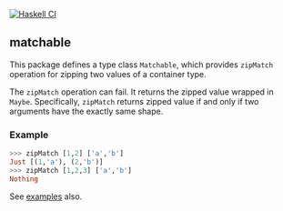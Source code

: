 [![Haskell CI](https://github.com/viercc/matchable/actions/workflows/haskell.yml/badge.svg)](https://github.com/viercc/matchable/actions/workflows/haskell.yml)

## matchable

This package defines a type class `Matchable`,
which provides `zipMatch` operation for zipping two values of a
container type.

The `zipMatch` operation can fail. It returns the zipped value wrapped
in `Maybe`. Specifically, `zipMatch` returns zipped value if and only if two arguments
have the exactly same shape.

### Example

``` haskell
>>> zipMatch [1,2] ['a','b']
Just [(1,'a'), (2,'b')]
>>> zipMatch [1,2,3] ['a','b']
Nothing
```

See [examples](https://github.com/viercc/matchable/blob/master/example/README.md) also.
